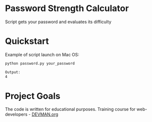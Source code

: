 # Password Strength Calculator

Script gets your password and evaluates its difficulty

# Quickstart

Example of script launch on Mac OS:

```bash
python password.py your_password

Output:
4
```

# Project Goals

The code is written for educational purposes. Training course for web-developers - [DEVMAN.org](https://devman.org)
